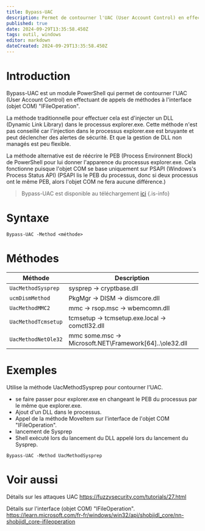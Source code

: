 ```yaml
---
title: Bypass-UAC
description: Permet de contourner l'UAC (User Account Control) en effectuant de appels de méthodes à l'interface (objet COM) "IFileOperation".
published: true
date: 2024-09-29T13:35:58.450Z
tags: outil, windows
editor: markdown
dateCreated: 2024-09-29T13:35:58.450Z
---
```


# Introduction

Bypass-UAC est un module PowerShell qui permet de contourner l'UAC (User Account Control) en effectuant de appels de méthodes à l'interface (objet COM) "IFileOperation".

La méthode traditionnelle pour effectuer cela est d'injecter un DLL (Dynamic Link Library) dans le processus explorer.exe. Cette méthode n'est pas conseillé car l'injection dans le processus explorer.exe est bruyante et peut déclencher des alertes de sécurité. Et que la gestion de DLL non managés est peu flexible.

La méthode alternative est de réécrire le PEB (Process Environnent Block) de PowerShell pour lui donner l'apparence du processus explorer.exe. Cela fonctionne puisque l'objet COM se base uniquement sur PSAPI (Windows's Process Status API) (PSAPI lis le PEB du processus, donc si deux processus ont le même PEB, alors l'objet COM ne fera aucune différence.)

> Bypass-UAC est disponible au téléchargement [ici](https://github.com/FuzzySecurity/PowerShell-Suite/tree/master/Bypass-UAC)
> {.is-info}

# Syntaxe

`Bypass-UAC -Method <méthode>`

# Méthodes

| Méthode             | Description                                             |
| ------------------- | ------------------------------------------------------- |
| `UacMethodSysprep`  | sysprep -> cryptbase.dll                                |
| `ucmDismMethod`     | PkgMgr -> DISM -> dismcore.dll                          |
| `UacMethodMMC2`     | mmc -> rsop.msc -> wbemcomn.dll                         |
| `UacMethodTcmsetup` | tcmsetup -> tcmsetup.exe.local -> comctl32.dll          |
| `UacMethodNetOle32` | mmc some.msc -> Microsoft.NET\Framework[64]..\ole32.dll |

# Exemples

Utilise la méthode UacMethodSysprep pour contourner l'UAC.

- se faire passer pour explorer.exe en changeant le PEB du processus par le même que explorer.exe.
- Ajout d'un DLL dans le processus.
- Appel de la méthode MoveItem sur l'interface de l'objet COM "IFileOperation".
- lancement de Sysprep
- Shell exécuté lors du lancement du DLL appelé lors du lancement du Sysprep.

`Bypass-UAC -Method UacMethodSysprep`

# Voir aussi

Détails sur les attaques UAC
https://fuzzysecurity.com/tutorials/27.html

Détails sur l'interface (objet COM) "IFileOperation".
https://learn.microsoft.com/fr-fr/windows/win32/api/shobjidl_core/nn-shobjidl_core-ifileoperation
